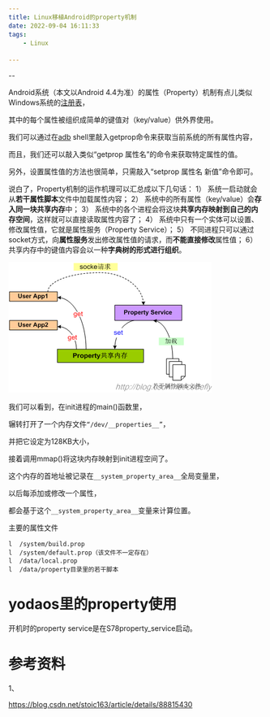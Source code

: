 ```yaml
---
title: Linux移植Android的property机制
date: 2022-09-04 16:11:33
tags:
	- Linux

---
```


--

Android系统（本文以Android 4.4为准）的属性（Property）机制有点儿类似Windows系统的[注册表](https://so.csdn.net/so/search?q=注册表&spm=1001.2101.3001.7020)，

其中的每个属性被组织成简单的键值对（key/value）供外界使用。

 我们可以通过在[adb](https://so.csdn.net/so/search?q=adb&spm=1001.2101.3001.7020) shell里敲入getprop命令来获取当前系统的所有属性内容，

而且，我们还可以敲入类似“getprop 属性名”的命令来获取特定属性的值。

另外，设置属性值的方法也很简单，只需敲入“setprop 属性名 新值”命令即可。

 说白了，Property机制的运作机理可以汇总成以下几句话：
1） 系统一启动就会从**若干属性脚本**文件中加载属性内容；
2） 系统中的所有属性（key/value）会**存入同一块共享内存**中；
3） 系统中的各个进程会将这块**共享内存映射到自己的内存空间**，这样就可以直接读取属性内容了；
4） 系统中只有一个实体可以设置、修改属性值，它就是属性服务（Property Service）；
5） 不同进程只可以通过socket方式，向**属性服务**发出修改属性值的请求，而**不能直接修改**属性值；
6） 共享内存中的键值内容会以一种**字典树的形式进行组织**。



![img](../images/random_name/20150911211431534)



我们可以看到，在init进程的main()函数里，

辗转打开了一个内存文件`“/dev/__properties__”`，

并把它设定为128KB大小，

接着调用mmap()将这块内存映射到init进程空间了。

这个内存的首地址被记录在`__system_property_area__`全局变量里，

以后每添加或修改一个属性，

都会基于这个`__system_property_area__`变量来计算位置。



主要的属性文件

```
l  /system/build.prop 
l  /system/default.prop（该文件不一定存在） 
l  /data/local.prop 
l  /data/property目录里的若干脚本
```

# yodaos里的property使用

开机时的property service是在S78property_service启动。



# 参考资料

1、

https://blog.csdn.net/stoic163/article/details/88815430